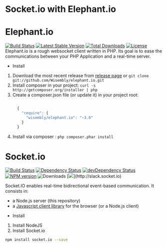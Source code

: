 # Socket.io with Elephant.io

# Elephant.io
[![Build Status](https://travis-ci.org/Wisembly/elephant.io.svg?branch=master)](https://travis-ci.org/Wisembly/elephant.io)
[![Latest Stable Version](https://poser.pugx.org/wisembly/elephant.io/v/stable.svg)](https://packagist.org/packages/wisembly/elephant.io)
[![Total Downloads](https://poser.pugx.org/wisembly/elephant.io/downloads.svg)](https://packagist.org/packages/wisembly/elephant.io) 
[![License](https://poser.pugx.org/wisembly/elephant.io/license.svg)](https://packagist.org/packages/wisembly/elephant.io)
Elephant.io is a rough websocket client written in PHP. Its goal is to ease the communications between your PHP Application and a real-time server.

* Install
1. Download the most recent release from [release page](https://github.com/Wisembly/elephant.io/releases) or `git clone git://github.com/Wisembly/elephant.io.git`
2. Install composer in your project: `curl -s http://getcomposer.org/installer | php`
3. Create a composer.json file (or update it) in your project root:
    ```javascript

      {
        "require": {
          "wisembly/elephant.io": "~3.0"
        }
      }
    ```
4. Install via composer : `php composer.phar install`

# Socket.io
[![Build Status](https://secure.travis-ci.org/socketio/socket.io.svg?branch=master)](https://travis-ci.org/socketio/socket.io)
[![Dependency Status](https://david-dm.org/socketio/socket.io.svg)](https://david-dm.org/socketio/socket.io)
[![devDependency Status](https://david-dm.org/socketio/socket.io/dev-status.svg)](https://david-dm.org/socketio/socket.io#info=devDependencies)
[![NPM version](https://badge.fury.io/js/socket.io.svg)](https://www.npmjs.com/package/socket.io)
![Downloads](https://img.shields.io/npm/dm/socket.io.svg?style=flat)
[![](http://slack.socket.io/badge.svg?)](http://slack.socket.io)

Socket.IO enables real-time bidirectional event-based communication. It consists in:

- a Node.js server (this repository)
- a [Javascript client library](https://github.com/socketio/socket.io-client) for the browser (or a Node.js client)

* Install
1. Install NodeJS
2. Install Socket.io
```bash
npm install socket.io --save
```
